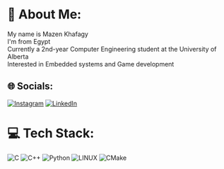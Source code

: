 # 💫 About Me:
My name is Mazen Khafagy<br>I'm from Egypt<br>Currently a 2nd-year Computer Engineering student at the University of Alberta<br>Interested in Embedded systems and Game development 


## 🌐 Socials:
[![Instagram](https://img.shields.io/badge/Instagram-%23E4405F.svg?logo=Instagram&logoColor=white)](https://instagram.com/mazen_khafagi) [![LinkedIn](https://img.shields.io/badge/LinkedIn-%230077B5.svg?logo=linkedin&logoColor=white)](https://linkedin.com/in/mazen-khafagy-b83865249) 

# 💻 Tech Stack:
![C](https://img.shields.io/badge/c-%2300599C.svg?style=flat&logo=c&logoColor=white) ![C++](https://img.shields.io/badge/c++-%2300599C.svg?style=flat&logo=c%2B%2B&logoColor=white) ![Python](https://img.shields.io/badge/python-3670A0?style=flat&logo=python&logoColor=ffdd54) ![LINUX](https://img.shields.io/badge/Linux-FCC624?style=flat&logo=linux&logoColor=black) ![CMake](https://img.shields.io/badge/CMake-%23008FBA.svg?style=flat&logo=cmake&logoColor=white)

<!-- Proudly created with GPRM ( https://gprm.itsvg.in ) -->
